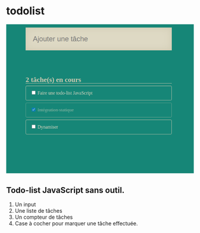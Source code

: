 # todolist
![todolist](todolist.png)

## Todo-list JavaScript sans outil.
1. Un input
2. Une liste de tâches
3. Un compteur de tâches
4. Case à cocher pour marquer une tâche effectuée.